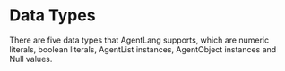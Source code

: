 # Data Types
There are five data types that AgentLang supports, which are numeric literals, boolean literals, AgentList instances, AgentObject instances and Null values.